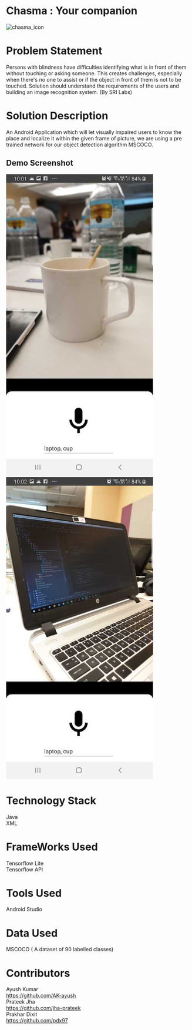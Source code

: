 # Chasma : Your companion

![chasma_icon](./app/src/main/res/drawable-xxxhdpi/vision.png )

# Problem Statement
Persons with blindness have difficulties identifying what is in front of them without touching or asking someone. This creates challenges, especially when there's no one to assist or if the object in front of them is not to be touched. Solution should understand the requirements of the users and building an image recognition system. (By SRI Labs)

# Solution Description
An Android Application which will let visually impaired users to know the place and localize it within the given frame of picture, we are using a pre trained network for our object detection algorithm MSCOCO.

## Demo Screenshot
![chasma_cup](./app/src/main/res/drawable-xxxhdpi/chasma_cup.jpg ) 
![chasma_laptop](./app/src/main/res/drawable-xxxhdpi/chasma_laptop.jpg )


# Technology Stack
Java
<br>XML<br>
 # FrameWorks Used  
 Tensorflow Lite
 <br>Tensorflow API
 
 # Tools Used
 
  Android Studio 
 
 # Data Used 
 
MSCOCO ( A dataset of 90 labelled classes)
 
  # Contributors
 
 Ayush Kumar 
 <br>https://github.com/AK-ayush<br>
Prateek Jha<br>
 https://github.com/jha-prateek
 <br>Prakhar Dixit
 <br>https://github.com/pdx97 